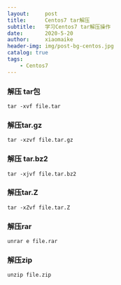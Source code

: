 ```yaml
---
layout:     post
title:      Centos7 tar解压
subtitle:   学习Centos7 tar解压操作
date:       2020-5-20
author:     xiaomaike
header-img: img/post-bg-centos.jpg
catalog: true
tags:
    - Centos7
---
```


### 解压 tar包
```
tar -xvf file.tar 
```

### 解压tar.gz
```
tar -xzvf file.tar.gz 
```

### 解压 tar.bz2
```
tar -xjvf file.tar.bz2 
```

### 解压tar.Z
```
tar -xZvf file.tar.Z 
```

### 解压rar
```
unrar e file.rar 
```

### 解压zip
```
unzip file.zip 
```